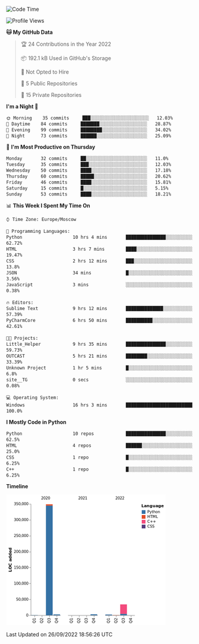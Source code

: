 <!--START_SECTION:waka-->
![Code Time](http://img.shields.io/badge/Code%20Time-29%20hrs%2033%20mins-blue)

![Profile Views](http://img.shields.io/badge/Profile%20Views-183-blue)

**🐱 My GitHub Data** 

> 🏆 24 Contributions in the Year 2022
 > 
> 📦 192.1 kB Used in GitHub's Storage 
 > 
> 🚫 Not Opted to Hire
 > 
> 📜 5 Public Repositories 
 > 
> 🔑 15 Private Repositories  
 > 
**I'm a Night 🦉** 

```text
🌞 Morning    35 commits     ███░░░░░░░░░░░░░░░░░░░░░░   12.03% 
🌆 Daytime    84 commits     ███████░░░░░░░░░░░░░░░░░░   28.87% 
🌃 Evening    99 commits     ████████░░░░░░░░░░░░░░░░░   34.02% 
🌙 Night      73 commits     ██████░░░░░░░░░░░░░░░░░░░   25.09%

```
📅 **I'm Most Productive on Thursday** 

```text
Monday       32 commits     ██░░░░░░░░░░░░░░░░░░░░░░░   11.0% 
Tuesday      35 commits     ███░░░░░░░░░░░░░░░░░░░░░░   12.03% 
Wednesday    50 commits     ████░░░░░░░░░░░░░░░░░░░░░   17.18% 
Thursday     60 commits     █████░░░░░░░░░░░░░░░░░░░░   20.62% 
Friday       46 commits     ████░░░░░░░░░░░░░░░░░░░░░   15.81% 
Saturday     15 commits     █░░░░░░░░░░░░░░░░░░░░░░░░   5.15% 
Sunday       53 commits     ████░░░░░░░░░░░░░░░░░░░░░   18.21%

```


📊 **This Week I Spent My Time On** 

```text
⌚︎ Time Zone: Europe/Moscow

💬 Programming Languages: 
Python                   10 hrs 4 mins       ███████████████░░░░░░░░░░   62.72% 
HTML                     3 hrs 7 mins        ████░░░░░░░░░░░░░░░░░░░░░   19.47% 
CSS                      2 hrs 12 mins       ███░░░░░░░░░░░░░░░░░░░░░░   13.8% 
JSON                     34 mins             █░░░░░░░░░░░░░░░░░░░░░░░░   3.56% 
JavaScript               3 mins              ░░░░░░░░░░░░░░░░░░░░░░░░░   0.38%

🔥 Editors: 
Sublime Text             9 hrs 12 mins       ██████████████░░░░░░░░░░░   57.39% 
PyCharmCore              6 hrs 50 mins       ██████████░░░░░░░░░░░░░░░   42.61%

🐱‍💻 Projects: 
Little_Helper            9 hrs 35 mins       ███████████████░░░░░░░░░░   59.73% 
OUTCAST                  5 hrs 21 mins       ████████░░░░░░░░░░░░░░░░░   33.39% 
Unknown Project          1 hr 5 mins         █░░░░░░░░░░░░░░░░░░░░░░░░   6.8% 
site__TG                 0 secs              ░░░░░░░░░░░░░░░░░░░░░░░░░   0.08%

💻 Operating System: 
Windows                  16 hrs 3 mins       █████████████████████████   100.0%

```

**I Mostly Code in Python** 

```text
Python                   10 repos            ███████████████░░░░░░░░░░   62.5% 
HTML                     4 repos             ██████░░░░░░░░░░░░░░░░░░░   25.0% 
CSS                      1 repo              █░░░░░░░░░░░░░░░░░░░░░░░░   6.25% 
C++                      1 repo              █░░░░░░░░░░░░░░░░░░░░░░░░   6.25%

```


**Timeline**

![Chart not found](https://raw.githubusercontent.com/Delitel-WEB/Delitel-WEB/main/charts/bar_graph.png) 


 Last Updated on 26/09/2022 18:56:26 UTC
<!--END_SECTION:waka-->

